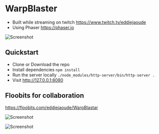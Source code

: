 # WarpBlaster

- Built while streaming on twitch https://www.twitch.tv/eddiejaoude
- Using Phaser https://phaser.io

![Screenshot](https://user-images.githubusercontent.com/624760/38458097-d1845cd8-3a91-11e8-9c88-f5ef40b081f8.png)

## Quickstart

- Clone or Download the repo
- Install dependencies `npm install`
- Run the server locally `./node_modules/http-server/bin/http-server .`
- Visit http://127.0.0.1:8080

## Floobits for collaboration

https://floobits.com/eddiejaoude/WarpBlastar

![Screenshot](https://user-images.githubusercontent.com/624760/38452597-455e7f6a-3a3f-11e8-8db5-3b5b9fd181ca.png)

![Screenshot](https://user-images.githubusercontent.com/624760/38452595-3dabab12-3a3f-11e8-8470-693f77eacd17.png)

